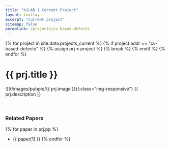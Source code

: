 ```yaml
---
title: "biLAB | Current Project"
layout: textlay
excerpt: "Current project"
sitemap: false
permalink: /projects/cv-based-defects
---
```


{% for project in site.data.projects_current %}
    {% if project.addr == "cv-based-defects" %}
        {% assign prj = project %}
        {% break %} <!-- Optional: use this if you only need the first match -->
    {% endif %}
{% endfor %}

# {{ prj.title }}
![](/images/pubpic/{{ prj.image }}){:class="img-responsive"}
{{ prj.description }}  
<br><br>

### Related Papers
{% for paper in prj.pp %}
* {{ paper[1] }}
{% endfor %}
<br>